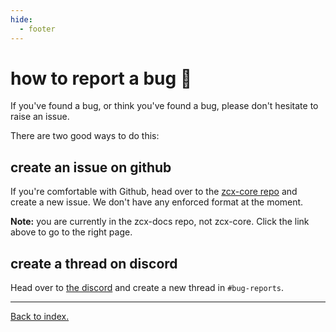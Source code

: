 ```yaml
---
hide:
  - footer
---
```


# how to report a bug 🐞

If you've found a bug, or think you've found a bug, please don't hesitate to raise an issue.

There are two good ways to do this:

## create an issue on github

If you're comfortable with Github, head over to the [zcx-core repo](https://github.com/odisfm/zcx-docs/issues) and create a new issue. We don't have any enforced format at the moment.

**Note:** you are currently in the zcx-docs repo, not zcx-core. Click the link above to go to the right page.
 
## create a thread on discord

Head over to [the discord](https://discord.gg/DCtbuEe8Qr) and create a new thread in `#bug-reports`.

___

[Back to index.](/docs/index)

